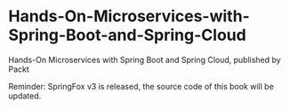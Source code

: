# Hands-On-Microservices-with-Spring-Boot-and-Spring-Cloud
Hands-On Microservices with Spring Boot and Spring Cloud, published by Packt



Reminder: SpringFox v3 is released, the source code of this book will be updated.
